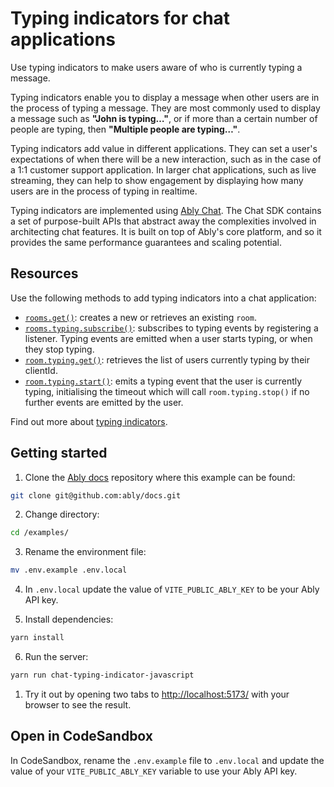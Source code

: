 # Typing indicators for chat applications

Use typing indicators to make users aware of who is currently typing a message.

Typing indicators enable you to display a message when other users are in the process of typing a message. They are most commonly used to display a message such as **"John is typing…"**, or if more than a certain number of people are typing, then **"Multiple people are typing…"**.

Typing indicators add value in different applications. They can set a user's expectations of when there will be a new interaction, such as in the case of a 1:1 customer support application. In larger chat applications, such as live streaming, they can help to show engagement by displaying how many users are in the process of typing in realtime.

Typing indicators are implemented using [Ably Chat](/docs/products/chat). The Chat SDK contains a set of purpose-built APIs that abstract away the complexities involved in architecting chat features. It is built on top of Ably's core platform, and so it provides the same performance guarantees and scaling potential.

## Resources

Use the following methods to add typing indicators into a chat application:

* [`rooms.get()`](/docs/chat/rooms?lang=javascript#create): creates a new or retrieves an existing `room`.
* [`rooms.typing.subscribe()`](/docs/chat/rooms/typing#subscribe): subscribes to typing events by registering a listener. Typing events are emitted when a user starts typing, or when they stop typing.
* [`room.typing.get()`](/docs/chat/rooms/typing?lang=javascript#retrieve): retrieves the list of users currently typing by their clientId.
* [`room.typing.start()`](/docs/chat/rooms/typing?lang=javascript#set): emits a typing event that the user is currently typing, initialising the timeout which will call `room.typing.stop()` if no further events are emitted by the user.

Find out more about [typing indicators](/docs/chat/rooms/typing).

## Getting started

1. Clone the [Ably docs](https://github.com/ably/docs) repository where this example can be found:

```sh
git clone git@github.com:ably/docs.git
```

2. Change directory:

```sh
cd /examples/
```

3. Rename the environment file:

```sh
mv .env.example .env.local
```

4. In `.env.local` update the value of `VITE_PUBLIC_ABLY_KEY` to be your Ably API key.

5. Install dependencies:

```sh
yarn install
```

6. Run the server:

```sh
yarn run chat-typing-indicator-javascript
```

1. Try it out by opening two tabs to [http://localhost:5173/](http://localhost:5173/) with your browser to see the result.

## Open in CodeSandbox

In CodeSandbox, rename the `.env.example` file to `.env.local` and update the value of your `VITE_PUBLIC_ABLY_KEY` variable to use your Ably API key.
